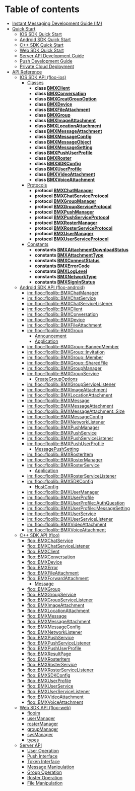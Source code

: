 # Table of contents

* [Instant Messaging Development Guide (IM)](README.md)
* [Quick Start](quick-start/README.md)
  * [IOS SDK Quick Start](quick-start/floo-ios-quick-start.md)
  * [Android SDK Quick Start](quick-start/floo-android-quick-start.md)
  * [C++ SDK Quick Start](quick-start/floo-quick-start.md)
  * [Web SDK Quick Start](quick-start/floo-web-quick-start.md)
  * [Server API Development Guide](quick-start/server-api-quick-start.md)
  * [Push Development Guide](quick-start/push-dev-guide.md)
  * [Private Cloud Deployment](quick-start/how-to-deploy-private-cloud.md)
* [API Reference](reference/README.md)
  * [IOS SDK API (floo-ios)](reference/floo-ios.md)
    * [Classes](reference/floo-ios/classes.md)
      * **class [BMXClient](reference/floo-ios/Classes/BMXClient.md)** <br>
      * **class [BMXConversation](reference/floo-ios/Classes/BMXConversation.md)** <br>
      * **class [BMXCreatGroupOption](reference/floo-ios/Classes/BMXCreatGroupOption.md)** <br>
      * **class [BMXDevice](reference/floo-ios/Classes/BMXDevice.md)** <br>
      * **class [BMXFileAttachment](reference/floo-ios/Classes/BMXFileAttachment.md)** <br>
      * **class [BMXGroup](reference/floo-ios/Classes/BMXGroup.md)** <br>
      * **class [BMXImageAttachment](reference/floo-ios/Classes/BMXImageAttachment.md)** <br>
      * **class [BMXLocationAttachment](reference/floo-ios/Classes/BMXLocationAttachment.md)** <br>
      * **class [BMXMessageAttachment](reference/floo-ios/Classes/BMXMessageAttachment.md)** <br>
      * **class [BMXMessageConfig](reference/floo-ios/Classes/BMXMessageConfig.md)** <br>
      * **class [BMXMessageObject](reference/floo-ios/Classes/BMXMessageObject.md)** <br>
      * **class [BMXMessageSetting](reference/floo-ios/Classes/BMXMessageSetting.md)** <br>
      * **class [BMXPushUserProfile](reference/floo-ios/Classes/BMXPushUserProfile.md)** <br>
      * **class [BMXRoster](reference/floo-ios/Classes/BMXRoster.md)** <br>
      * **class [BMXSDKConfig](reference/floo-ios/Classes/BMXSDKConfig.md)** <br>
      * **class [BMXUserProfile](reference/floo-ios/Classes/BMXUserProfile.md)** <br>
      * **class [BMXVideoAttachment](reference/floo-ios/Classes/BMXVideoAttachment.md)** <br>
      * **class [BMXVoiceAttachment](reference/floo-ios/Classes/BMXVoiceAttachment.md)** <br>
    * [Protocols](reference/floo-ios/protocols.md)
      * **protocol [BMXChatManager](reference/floo-ios/Protocols/BMXChatManager.md)** <br>
      * **protocol [BMXChatServiceProtocol](reference/floo-ios/Protocols/BMXChatServiceProtocol.md)** <br>
      * **protocol [BMXGroupManager](reference/floo-ios/Protocols/BMXGroupManager.md)** <br>
      * **protocol [BMXGroupServiceProtocol](reference/floo-ios/Protocols/BMXGroupServiceProtocol.md)** <br>
      * **protocol [BMXPushManager](reference/floo-ios/Protocols/BMXPushManager.md)** <br>
      * **protocol [BMXPushServiceProtocol](reference/floo-ios/Protocols/BMXPushServiceProtocol.md)** <br>
      * **protocol [BMXRosterManager](reference/floo-ios/Protocols/BMXRosterManager.md)** <br>
      * **protocol [BMXRosterServiceProtocol](reference/floo-ios/Protocols/BMXRosterServiceProtocol.md)** <br>
      * **protocol [BMXUserManager](reference/floo-ios/Protocols/BMXUserManager.md)** <br>
      * **protocol [BMXUserServiceProtocol](reference/floo-ios/Protocols/BMXUserServiceProtocol.md)** <br>
    * [Constants](reference/floo-ios/constants.md)
      * **constants [BMXAttachmentDownloadStatus](reference/floo-ios/Constants/BMXAttachmentDownloadStatus.md)** <br>
      * **constants [BMXAttachmentType](reference/floo-ios/Constants/BMXAttachmentType.md)** <br>
      * **constants [BMXConnectStatus](reference/floo-ios/Constants/BMXConnectStatus.md)** <br>
      * **constants [BMXErrorCode](reference/floo-ios/Constants/BMXErrorCode.md)** <br>
      * **constants [BMXLogLevel](reference/floo-ios/Constants/BMXLogLevel.md)** <br>
      * **constants [BMXNetworkType](reference/floo-ios/Constants/BMXNetworkType.md)** <br>
      * **constants [BMXSignInStatus](reference/floo-ios/Constants/BMXSignInStatus.md)** <br>
  * [Android SDK API (floo-android)](reference/floo-android.md)
    * [im::floo::floolib::BMXChatManager](reference/floo-android/classim\_1\_1floo\_1\_1floolib\_1\_1\_b\_m\_x\_chat\_manager.md)
    * [im::floo::floolib::BMXChatService](reference/floo-android/classim\_1\_1floo\_1\_1floolib\_1\_1\_b\_m\_x\_chat\_service.md)
    * [im::floo::floolib::BMXChatServiceListener](reference/floo-android/classim\_1\_1floo\_1\_1floolib\_1\_1\_b\_m\_x\_chat\_service\_listener.md)
    * [im::floo::floolib::BMXClient](reference/floo-android/classim\_1\_1floo\_1\_1floolib\_1\_1\_b\_m\_x\_client.md)
    * [im::floo::floolib::BMXConversation](reference/floo-android/classim\_1\_1floo\_1\_1floolib\_1\_1\_b\_m\_x\_conversation.md)
    * [im::floo::floolib::BMXDevice](reference/floo-android/classim\_1\_1floo\_1\_1floolib\_1\_1\_b\_m\_x\_device.md)
    * [im::floo::floolib::BMXFileAttachment](reference/floo-android/classim\_1\_1floo\_1\_1floolib\_1\_1\_b\_m\_x\_file\_attachment.md)
    * [im::floo::floolib::BMXGroup](reference/floo-android/classim\_1\_1floo\_1\_1floolib\_1\_1\_b\_m\_x\_group.md)
      * [Announcement](reference/floo-android/classim\_1\_1floo\_1\_1floolib\_1\_1\_b\_m\_x\_group\_1\_1\_announcement.md)
      * [Application](reference/floo-android/classim\_1\_1floo\_1\_1floolib\_1\_1\_b\_m\_x\_group\_1\_1\_application.md)
    * [im::floo::floolib::BMXGroup::BannedMember](reference/floo-android/classim\_1\_1floo\_1\_1floolib\_1\_1\_b\_m\_x\_group\_1\_1\_banned\_member.md)
    * [im::floo::floolib::BMXGroup::Invitation](reference/floo-android/classim\_1\_1floo\_1\_1floolib\_1\_1\_b\_m\_x\_group\_1\_1\_invitation.md)
    * [im::floo::floolib::BMXGroup::Member](reference/floo-android/classim\_1\_1floo\_1\_1floolib\_1\_1\_b\_m\_x\_group\_1\_1\_member.md)
    * [im::floo::floolib::BMXGroup::SharedFile](reference/floo-android/classim\_1\_1floo\_1\_1floolib\_1\_1\_b\_m\_x\_group\_1\_1\_shared\_file.md)
    * [im::floo::floolib::BMXGroupManager](reference/floo-android/classim\_1\_1floo\_1\_1floolib\_1\_1\_b\_m\_x\_group\_manager.md)
    * [im::floo::floolib::BMXGroupService](reference/floo-android/classim\_1\_1floo\_1\_1floolib\_1\_1\_b\_m\_x\_group\_service.md)
      * [CreateGroupOptions](reference/floo-android/classim\_1\_1floo\_1\_1floolib\_1\_1\_b\_m\_x\_group\_service\_1\_1\_create\_group\_options.md)
    * [im::floo::floolib::BMXGroupServiceListener](reference/floo-android/classim\_1\_1floo\_1\_1floolib\_1\_1\_b\_m\_x\_group\_service\_listener.md)
    * [im::floo::floolib::BMXImageAttachment](reference/floo-android/classim\_1\_1floo\_1\_1floolib\_1\_1\_b\_m\_x\_image\_attachment.md)
    * [im::floo::floolib::BMXLocationAttachment](reference/floo-android/classim\_1\_1floo\_1\_1floolib\_1\_1\_b\_m\_x\_location\_attachment.md)
    * [im::floo::floolib::BMXMessage](reference/floo-android/classim\_1\_1floo\_1\_1floolib\_1\_1\_b\_m\_x\_message.md)
    * [im::floo::floolib::BMXMessageAttachment](reference/floo-android/classim\_1\_1floo\_1\_1floolib\_1\_1\_b\_m\_x\_message\_attachment.md)
    * [im::floo::floolib::BMXMessageAttachment::Size](reference/floo-android/classim\_1\_1floo\_1\_1floolib\_1\_1\_b\_m\_x\_message\_attachment\_1\_1\_size.md)
    * [im::floo::floolib::BMXMessageConfig](reference/floo-android/classim\_1\_1floo\_1\_1floolib\_1\_1\_b\_m\_x\_message\_config.md)
    * [im::floo::floolib::BMXNetworkListener](reference/floo-android/classim\_1\_1floo\_1\_1floolib\_1\_1\_b\_m\_x\_network\_listener.md)
    * [im::floo::floolib::BMXPushManager](reference/floo-android/classim\_1\_1floo\_1\_1floolib\_1\_1\_b\_m\_x\_push\_manager.md)
    * [im::floo::floolib::BMXPushService](reference/floo-android/classim\_1\_1floo\_1\_1floolib\_1\_1\_b\_m\_x\_push\_service.md)
    * [im::floo::floolib::BMXPushServiceListener](reference/floo-android/classim\_1\_1floo\_1\_1floolib\_1\_1\_b\_m\_x\_push\_service\_listener.md)
    * [im::floo::floolib::BMXPushUserProfile](reference/floo-android/classim\_1\_1floo\_1\_1floolib\_1\_1\_b\_m\_x\_push\_user\_profile.md)
      * [MessagePushSetting](reference/floo-android/classim\_1\_1floo\_1\_1floolib\_1\_1\_b\_m\_x\_push\_user\_profile\_1\_1\_message\_push\_setting.md)
    * [im::floo::floolib::BMXRosterItem](reference/floo-android/classim\_1\_1floo\_1\_1floolib\_1\_1\_b\_m\_x\_roster\_item.md)
    * [im::floo::floolib::BMXRosterManager](reference/floo-android/classim\_1\_1floo\_1\_1floolib\_1\_1\_b\_m\_x\_roster\_manager.md)
    * [im::floo::floolib::BMXRosterService](reference/floo-android/classim\_1\_1floo\_1\_1floolib\_1\_1\_b\_m\_x\_roster\_service.md)
      * [Application](reference/floo-android/classim\_1\_1floo\_1\_1floolib\_1\_1\_b\_m\_x\_roster\_service\_1\_1\_application.md)
    * [im::floo::floolib::BMXRosterServiceListener](reference/floo-android/classim\_1\_1floo\_1\_1floolib\_1\_1\_b\_m\_x\_roster\_service\_listener.md)
    * [im::floo::floolib::BMXSDKConfig](reference/floo-android/classim\_1\_1floo\_1\_1floolib\_1\_1\_b\_m\_x\_s\_d\_k\_config.md)
      * [HostConfig](reference/floo-android/classim\_1\_1floo\_1\_1floolib\_1\_1\_b\_m\_x\_s\_d\_k\_config\_1\_1\_host\_config.md)
    * [im::floo::floolib::BMXUserManager](reference/floo-android/classim\_1\_1floo\_1\_1floolib\_1\_1\_b\_m\_x\_user\_manager.md)
    * [im::floo::floolib::BMXUserProfile](reference/floo-android/classim\_1\_1floo\_1\_1floolib\_1\_1\_b\_m\_x\_user\_profile.md)
    * [im::floo::floolib::BMXUserProfile::AuthQuestion](reference/floo-android/classim\_1\_1floo\_1\_1floolib\_1\_1\_b\_m\_x\_user\_profile\_1\_1\_auth\_question.md)
    * [im::floo::floolib::BMXUserProfile::MessageSetting](reference/floo-android/classim\_1\_1floo\_1\_1floolib\_1\_1\_b\_m\_x\_user\_profile\_1\_1\_message\_setting.md)
    * [im::floo::floolib::BMXUserService](reference/floo-android/classim\_1\_1floo\_1\_1floolib\_1\_1\_b\_m\_x\_user\_service.md)
    * [im::floo::floolib::BMXUserServiceListener](reference/floo-android/classim\_1\_1floo\_1\_1floolib\_1\_1\_b\_m\_x\_user\_service\_listener.md)
    * [im::floo::floolib::BMXVideoAttachment](reference/floo-android/classim\_1\_1floo\_1\_1floolib\_1\_1\_b\_m\_x\_video\_attachment.md)
    * [im::floo::floolib::BMXVoiceAttachment](reference/floo-android/classim\_1\_1floo\_1\_1floolib\_1\_1\_b\_m\_x\_voice\_attachment.md)
  * [C++ SDK API (floo)](reference/floo.md)
    * [floo::BMXChatService](reference/floo/classfloo\_1\_1\_b\_m\_x\_chat\_service.md)
    * [floo::BMXChatServiceListener](reference/floo/classfloo\_1\_1\_b\_m\_x\_chat\_service\_listener.md)
    * [floo::BMXClient](reference/floo/classfloo\_1\_1\_b\_m\_x\_client.md)
    * [floo::BMXConversation](reference/floo/classfloo\_1\_1\_b\_m\_x\_conversation.md)
    * [floo::BMXDevice](reference/floo/classfloo\_1\_1\_b\_m\_x\_device.md)
    * [floo::BMXError](reference/floo/classfloo\_1\_1\_b\_m\_x\_error.md)
    * [floo::BMXFileAttachment](reference/floo/classfloo\_1\_1\_b\_m\_x\_file\_attachment.md)
    * [floo::BMXForwardAttachment](reference/floo/classfloo\_1\_1\_b\_m\_x\_forward\_attachment.md)
      * [Message](reference/floo/classfloo\_1\_1\_b\_m\_x\_forward\_attachment\_1\_1\_message.md)
    * [floo::BMXGroup](reference/floo/classfloo\_1\_1\_b\_m\_x\_group.md)
    * [floo::BMXGroupService](reference/floo/classfloo\_1\_1\_b\_m\_x\_group\_service.md)
    * [floo::BMXGroupServiceListener](reference/floo/classfloo\_1\_1\_b\_m\_x\_group\_service\_listener.md)
    * [floo::BMXImageAttachment](reference/floo/classfloo\_1\_1\_b\_m\_x\_image\_attachment.md)
    * [floo::BMXLocationAttachment](reference/floo/classfloo\_1\_1\_b\_m\_x\_location\_attachment.md)
    * [floo::BMXMessage](reference/floo/classfloo\_1\_1\_b\_m\_x\_message.md)
    * [floo::BMXMessageAttachment](reference/floo/classfloo\_1\_1\_b\_m\_x\_message\_attachment.md)
    * [floo::BMXMessageConfig](reference/floo/classfloo\_1\_1\_b\_m\_x\_message\_config.md)
    * [floo::BMXNetworkListener](reference/floo/classfloo\_1\_1\_b\_m\_x\_network\_listener.md)
    * [floo::BMXPushService](reference/floo/classfloo\_1\_1\_b\_m\_x\_push\_service.md)
    * [floo::BMXPushServiceListener](reference/floo/classfloo\_1\_1\_b\_m\_x\_push\_service\_listener.md)
    * [floo::BMXPushUserProfile](reference/floo/classfloo\_1\_1\_b\_m\_x\_push\_user\_profile.md)
    * [floo::BMXResultPage](reference/floo/classfloo\_1\_1\_b\_m\_x\_result\_page.md)
    * [floo::BMXRosterItem](reference/floo/classfloo\_1\_1\_b\_m\_x\_roster\_item.md)
    * [floo::BMXRosterService](reference/floo/classfloo\_1\_1\_b\_m\_x\_roster\_service.md)
    * [floo::BMXRosterServiceListener](reference/floo/classfloo\_1\_1\_b\_m\_x\_roster\_service\_listener.md)
    * [floo::BMXSDKConfig](reference/floo/classfloo\_1\_1\_b\_m\_x\_s\_d\_k\_config.md)
    * [floo::BMXUserProfile](reference/floo/classfloo\_1\_1\_b\_m\_x\_user\_profile.md)
    * [floo::BMXUserService](reference/floo/classfloo\_1\_1\_b\_m\_x\_user\_service.md)
    * [floo::BMXUserServiceListener](reference/floo/classfloo\_1\_1\_b\_m\_x\_user\_service\_listener.md)
    * [floo::BMXVideoAttachment](reference/floo/classfloo\_1\_1\_b\_m\_x\_video\_attachment.md)
    * [floo::BMXVoiceAttachment](reference/floo/classfloo\_1\_1\_b\_m\_x\_voice\_attachment.md)
  * [Web SDK API (floo-web)](reference/floo-web.md)
    * [flooim](reference/floo-web/flooim.md)
    * [userManager](reference/floo-web/userManage.md)
    * [rosterManager](reference/floo-web/rosterManage.md)
    * [groupManager](reference/floo-web/groupManage.md)
    * [sysManager](reference/floo-web/sysManage.md)
    * [types](reference/floo-web/types.md)
  * [Server API](reference/server-api/README.md)
    * [User Operation](reference/server-api/user.md)
    * [Push Interface](reference/server-api/push.md)
    * [Token Interface](reference/server-api/token.md)
    * [Message Manipulation](reference/server-api/message.md)
    * [Group Operation](reference/server-api/group.md)
    * [Roster Operation](reference/server-api/roster.md)
    * [File Manipulation](reference/server-api/file.md)
